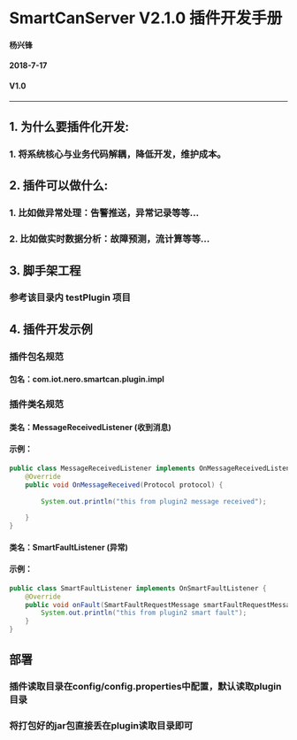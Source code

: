 # SmartCanServer V2.1.0 插件开发手册

#### 杨兴锋

#### 2018-7-17

#### V1.0

____



## 1. 为什么要插件化开发:

### 1. 将系统核心与业务代码解耦，降低开发，维护成本。

## 2. 插件可以做什么:
### 1. 比如做异常处理：告警推送，异常记录等等...
### 2. 比如做实时数据分析：故障预测，流计算等等...

## 3. 脚手架工程

### 参考该目录内 testPlugin 项目
## 4. 插件开发示例
### 插件包名规范
#### 包名：com.iot.nero.smartcan.plugin.impl
### 插件类名规范
#### 类名：MessageReceivedListener   (收到消息)
#### 示例：
```java
public class MessageReceivedListener implements OnMessageReceivedListener {
    @Override
    public void OnMessageReceived(Protocol protocol) {
        
        System.out.println("this from plugin2 message received");
        
    }
}
```
#### 类名：SmartFaultListener        (异常)
#### 示例：

```java
public class SmartFaultListener implements OnSmartFaultListener {
    @Override
    public void onFault(SmartFaultRequestMessage smartFaultRequestMessage) {
        System.out.println("this from plugin2 smart fault");
    }
}
```

## 部署
### 插件读取目录在config/config.properties中配置，默认读取plugin目录

###  将打包好的jar包直接丢在plugin读取目录即可
